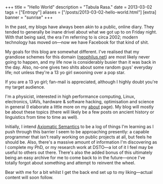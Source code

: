+++
title = "Hello World"
description = "Tabula Rasa."
date = 2013-03-02
tags = ["Entropy"]
aliases = ["/posts/2013-03-02-hello-world.html"]
[extra]
banner = "sunrise"
+++

In the past, my blogs have always been akin to a public, online diary. They tended to generally be inane drivel about what we got up to on Friday night. With that being said, the era I'm referring to is circa 2002; modern technology has moved on&mdash;now we have Facebook for that kind of shit.

<!-- more -->
My goals for this blog are somewhat different. I've realised that my grandiose schemes for this domain ([neophilus.net](https://www.neophilus.net)) are most likely never going to happen, and my life now is considerably busier than it was back in the day. Also, no-one gives two shits about some random guys' everyday life; not unless they're a 13 yo girl swooning over a pop star.

If you are a 13 yo girl; fan-mail is appreciated, although I highly doubt you're my target audience.

I'm a physicist, interested in high performance computing, Linux, electronics, UAVs, hardware & software hacking, optimisation and science in general (I elaborate a little more on my [about](/about) page). My blog will mostly be about these topics (there will likely be a few posts on ancient history or linguistics from time to time as well).

Initially, I intend [Axiomatic Semantics](https://axiomatic.neophilus.net) to be a log of things I'm learning as I push through this barrier I seem to be approaching presently: a capable programmer that isn't really working on public projects at all, but feels he should be. Also, there's a massive amount of information I'm discovering as I complete my PhD, or my research work at DSTO&mdash;a lot of it I feel may be useful to others out there. There's also the added bonus of this ultimately being an easy archive for me to come back to in the future&mdash;once I've totally forgot about something and attempt to reinvent the wheel.

Bear with me for a bit whilst I get the back end set up to my liking&mdash;actual content will soon follow.
